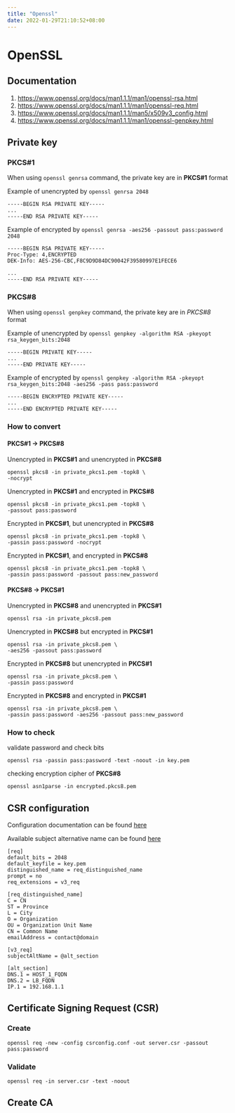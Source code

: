 ```yaml
---
title: "Openssl"
date: 2022-01-29T21:10:52+08:00
---
```


# OpenSSL

## Documentation

1. https://www.openssl.org/docs/man1.1.1/man1/openssl-rsa.html
2. https://www.openssl.org/docs/man1.1.1/man1/openssl-req.html
3. https://www.openssl.org/docs/man1.1.1/man5/x509v3_config.html
4. https://www.openssl.org/docs/man1.1.1/man1/openssl-genpkey.html


## Private key

### PKCS#1

When using `openssl genrsa` command, the private key are in **PKCS#1** format

Example of unencrypted by `openssl genrsa 2048`

```
-----BEGIN RSA PRIVATE KEY-----
...
-----END RSA PRIVATE KEY-----
```

Example of encrypted by `openssl genrsa -aes256 -passout pass:password 2048`

```
-----BEGIN RSA PRIVATE KEY-----
Proc-Type: 4,ENCRYPTED
DEK-Info: AES-256-CBC,F8C9D9D84DC90042F39580997E1FECE6

...
-----END RSA PRIVATE KEY-----
```

### PKCS#8

When using `openssl genpkey` command, the private key are in *PKCS#8* format

Example of unencrypted by `openssl genpkey -algorithm RSA -pkeyopt rsa_keygen_bits:2048`

```
-----BEGIN PRIVATE KEY-----
...
-----END PRIVATE KEY-----
```

Example of encrypted by `openssl genpkey -algorithm RSA -pkeyopt rsa_keygen_bits:2048 -aes256 -pass pass:password`

```
-----BEGIN ENCRYPTED PRIVATE KEY-----
...
-----END ENCRYPTED PRIVATE KEY-----
```

### How to convert

#### **PKCS#1** -> **PKCS#8**

Unencrypted in **PKCS#1** and unencrypted in **PKCS#8**

``` shell
openssl pkcs8 -in private_pkcs1.pem -topk8 \
-nocrypt
```

Unencrypted in **PKCS#1** and encrypted in **PKCS#8**

``` shell
openssl pkcs8 -in private_pkcs1.pem -topk8 \
-passout pass:password
```

Encrypted in **PKCS#1**, but unencrypted in **PKCS#8**

``` shell
openssl pkcs8 -in private_pkcs1.pem -topk8 \
-passin pass:password -nocrypt
```

Encrypted in **PKCS#1**, and encrypted in **PKCS#8**

``` shell
openssl pkcs8 -in private_pkcs1.pem -topk8 \
-passin pass:password -passout pass:new_password
```

#### **PKCS#8** -> **PKCS#1**

Unencrypted in **PKCS#8** and unencrypted in **PKCS#1**

``` shell
openssl rsa -in private_pkcs8.pem
```

Unencrypted in **PKCS#8** but encrypted in **PKCS#1**

``` shell
openssl rsa -in private_pkcs8.pem \
-aes256 -passout pass:password
```

Encrypted in **PKCS#8** but unencrypted in **PKCS#1**

``` shell
openssl rsa -in private_pkcs8.pem \
-passin pass:password
```

Encrypted in **PKCS#8** and encrypted in **PKCS#1**

``` shell
openssl rsa -in private_pkcs8.pem \
-passin pass:password -aes256 -passout pass:new_password
```

### How to check

validate password and check bits

```
openssl rsa -passin pass:password -text -noout -in key.pem
```

checking encryption cipher of **PKCS#8**

```
openssl asn1parse -in encrypted.pkcs8.pem
```

## CSR configuration

Configuration documentation can be found [here](https://www.openssl.org/docs/man1.1.1/man1/openssl-req.html#CONFIGURATION-FILE-FORMAT)

Available subject alternative name can be found [here](https://www.openssl.org/docs/man1.1.1/man5/x509v3_config.html#Subject-Alternative-Name)
```
[req]
default_bits = 2048
default_keyfile = key.pem
distinguished_name = req_distinguished_name
prompt = no
req_extensions = v3_req

[req_distinguished_name]
C = CN
ST = Province
L = City
O = Organization
OU = Organization Unit Name
CN = Common Name
emailAddress = contact@domain

[v3_req]
subjectAltName = @alt_section

[alt_section]
DNS.1 = HOST_1_FQDN
DNS.2 = LB_FQDN
IP.1 = 192.168.1.1
```

## Certificate Signing Request (CSR)

### Create

``` shell
openssl req -new -config csrconfig.conf -out server.csr -passout pass:password
```

### Validate

```shell
openssl req -in server.csr -text -noout
```

## Create CA